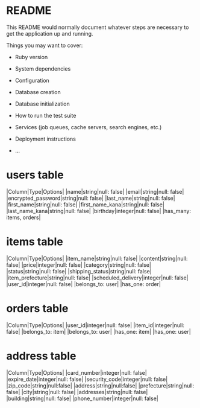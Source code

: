 # README

This README would normally document whatever steps are necessary to get the
application up and running.

Things you may want to cover:

* Ruby version

* System dependencies

* Configuration

* Database creation

* Database initialization

* How to run the test suite

* Services (job queues, cache servers, search engines, etc.)

* Deployment instructions

* ...

# users table

|Column|Type|Options|
|name|string|null: false|
|email|string|null: false|
|encrypted_password|string|null: false|
|last_name|string|null: false|
|first_name|string|null: false|
|first_name_kana|string|null: false|
|last_name_kana|string|null: false|
|birthday|integer|null: false|
|has_many: items, orders|

# items table

|Column|Type|Options|
|item_name|string|null: false|
|content|string|null: false|
|price|integer|null: false|
|category|string|null: false|
|status|string|null: false|
|shipping_status|string|null: false|
|item_prefecture|string|null: false|
|scheduled_delivery|integer|null: false|
|user_id|integer|null: false|
|belongs_to: user|
|has_one: order|




# orders table

|Column|Type|Options|
|user_id|integer|null: false|
|item_id|integer|null: false|
|belongs_to: item|
|belongs_to: user|
|has_one: item|
|has_one: user|



# address table

|Column|Type|Options|
|card_number|integer|null: false|
|expire_date|integer|null: false|
|security_code|integer|null: false|
|zip_code|string|null:false|
|address|string|null:false|
|prefecture|string|null: false|
|city|string|null: false|
|addresses|string|null: false|
|building|string|null: false|
|phone_number|integer|null: false|




